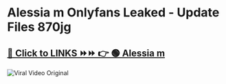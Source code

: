 
 # Alessia m Onlyfans Leaked - Update Files 870jg

## <h2><a href="https://clipsfans.com/Alessia_m&ref=git">🔗 Click to LINKS ⏩⏩ 👉 🟢 Alessia m </a></h2>

<a href="https://clipsfans.com/Alessia_m&ref=git" rel="nofollow" data-target="animated-image.originalLink"><img src="https://i.ibb.co.com/xMMVF88/686577567.gif" alt="Viral Video Original" style="max-width: 100%; display: inline-block;" data-target="animated-image.originalImage"></a>

